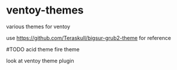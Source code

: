 # ventoy-themes
various themes for ventoy


use https://github.com/Teraskull/bigsur-grub2-theme for reference

#TODO 
acid theme 
fire theme

look at ventoy theme plugin 
